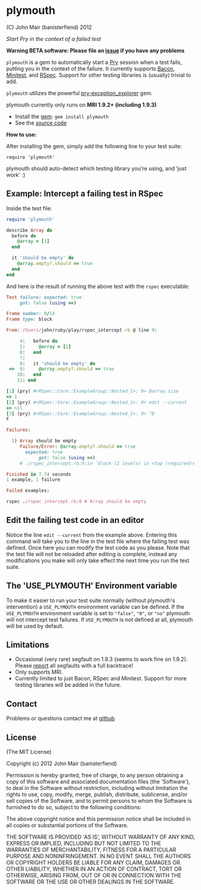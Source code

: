 plymouth
===========

(C) John Mair (banisterfiend) 2012

_Start Pry in the context of a failed test_

**Warning BETA software: Please file an [issue](https://github.com/banister/plymouth/issues) if you have any problems**

`plymouth` is a gem to automatically start a [Pry](http://pry.github.com) session when a test fails, putting you in the context of the failure.
It currently supports [Bacon](https://github.com/chneukirchen/bacon), [Minitest](https://github.com/seattlerb/minitest), and [RSpec](https://github.com/rspec/rspec). 
Support for other testing libraries is (usually) trivial to add.  

`plymouth` utilizes the powerful [pry-exception_explorer](https://github.com/pry/pry-exception_explorer) gem.

plymouth currently only runs on **MRI 1.9.2+ (including 1.9.3)**

* Install the [gem](https://rubygems.org/gems/plymouth): `gem install plymouth`
* See the [source code](http://github.com/banister/plymouth)
 
**How to use:**

After installing the gem, simply add the following line to your test suite:

`require 'plymouth'` 

plymouth should auto-detect which testing library you're using, and 'just work' :)


Example: Intercept a failing test in RSpec
--------

Inside the test file:

```ruby
require 'plymouth'

describe Array do
  before do
    @array = [1]
  end

  it 'should be empty' do
    @array.empty?.should == true
  end
end
```

And here is the result of running the above test with the `rspec` executable:

```ruby
Test failure: expected: true
     got: false (using ==)

Frame number: 0/14
Frame type: block

From: /Users/john/ruby/play/rspec_intercept.rb @ line 9:

     4:   before do
     5:     @array = [1]
     6:   end
     7: 
     8:   it 'should be empty' do
 =>  9:     @array.empty?.should == true
    10:   end
    11: end

[1] (pry) #<RSpec::Core::ExampleGroup::Nested_1>: 0> @array.size                                                                                                                           
=> 1
[2] (pry) #<RSpec::Core::ExampleGroup::Nested_1>: 0> edit --current
=> nil
[3] (pry) #<RSpec::Core::ExampleGroup::Nested_1>: 0> ^D
F

Failures:

  1) Array should be empty
     Failure/Error: @array.empty?.should == true
       expected: true
            got: false (using ==)
     # ./rspec_intercept.rb:9:in `block (2 levels) in <top (required)>'

Finished in 7.74 seconds
1 example, 1 failure

Failed examples:

rspec ./rspec_intercept.rb:8 # Array should be empty
```

Edit the failing test code in an editor
---

Notice the line `edit --current` from the example above. Entering this command will take you to the line in the test file
where the failing test was defined. Once here you can modify the test code as you please. Note that the test file will not be
reloaded after editing is complete, instead any modifications you make will only take effect the next time you run the test suite.


The 'USE_PLYMOUTH' Environment variable
-------

To make it easier to run your test suite normally (without plymouth's intervention) a `USE_PLYMOUTH` environment variable
can be defined. If the `USE_PLYMOUTH` environment variable is set to `"false"`, `"0"`, or `"no"` plymouth will not intercept test failures.
If `USE_PLYMOUTH` is not defined at all, plymouth will be used by default.

Limitations
-------------------------

* Occasional (very rare) segfault on 1.9.3 (seems to work fine on 1.9.2). Please [report](https://github.com/banister/plymouth/issues) all segfaults with a full backtrace!
* Only supports MRI.
* Currently limited to just Bacon, RSpec and Minitest. Support for more testing libraries will be added in the future.

Contact
-------

Problems or questions contact me at [github](http://github.com/banister)


License
-------

(The MIT License) 

Copyright (c) 2012 John Mair (banisterfiend)

Permission is hereby granted, free of charge, to any person obtaining
a copy of this software and associated documentation files (the
'Software'), to deal in the Software without restriction, including
without limitation the rights to use, copy, modify, merge, publish,
distribute, sublicense, and/or sell copies of the Software, and to
permit persons to whom the Software is furnished to do so, subject to
the following conditions:

The above copyright notice and this permission notice shall be
included in all copies or substantial portions of the Software.

THE SOFTWARE IS PROVIDED 'AS IS', WITHOUT WARRANTY OF ANY KIND,
EXPRESS OR IMPLIED, INCLUDING BUT NOT LIMITED TO THE WARRANTIES OF
MERCHANTABILITY, FITNESS FOR A PARTICULAR PURPOSE AND NONINFRINGEMENT.
IN NO EVENT SHALL THE AUTHORS OR COPYRIGHT HOLDERS BE LIABLE FOR ANY
CLAIM, DAMAGES OR OTHER LIABILITY, WHETHER IN AN ACTION OF CONTRACT,
TORT OR OTHERWISE, ARISING FROM, OUT OF OR IN CONNECTION WITH THE
SOFTWARE OR THE USE OR OTHER DEALINGS IN THE SOFTWARE.
